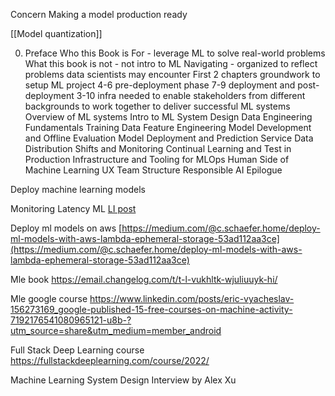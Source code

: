 Concern
Making a model production ready

[[Model quantization]]

0. Preface
Who this Book is For - leverage ML to solve real-world problems
What this book is not - not intro to ML
Navigating - organized to reflect problems data scientists may encounter
First 2 chapters groundwork to setup ML project
4-6 pre-deployment phase
7-9 deployment and post-deployment
3-10 infra needed to enable stakeholders from different backgrounds to work together to deliver successful ML systems
Overview of ML systems
Intro to ML System Design
Data Engineering Fundamentals
Training Data
Feature Engineering
Model Development and Offline Evaluation
Model Deployment and Prediction Service
Data Distribution Shifts and Monitoring
Continual Learning and Test in Production
Infrastructure and Tooling for MLOps
Human Side of Machine Learning
UX
Team Structure
Responsible AI
Epilogue

Deploy machine learning models

Monitoring Latency ML [LI post](https://www.linkedin.com/posts/aurimas-griciunas_mlops-machinelearning-dataengineering-activity-7035877628007874560-EXyk?utm_source=share&utm_medium=member_desktop)

Deploy ml models on aws  [https://medium.com/@c.schaefer.home/deploy-ml-models-with-aws-lambda-ephemeral-storage-53ad112aa3ce](https://medium.com/@c.schaefer.home/deploy-ml-models-with-aws-lambda-ephemeral-storage-53ad112aa3ce)

Mle book
https://email.changelog.com/t/t-l-vukhltk-wjuliuuyk-hi/

Mle google course
https://www.linkedin.com/posts/eric-vyacheslav-156273169_google-published-15-free-courses-on-machine-activity-7192176541080965121-u8b-?utm_source=share&utm_medium=member_android

Full Stack Deep Learning course
https://fullstackdeeplearning.com/course/2022/

Machine Learning System Design Interview by Alex Xu